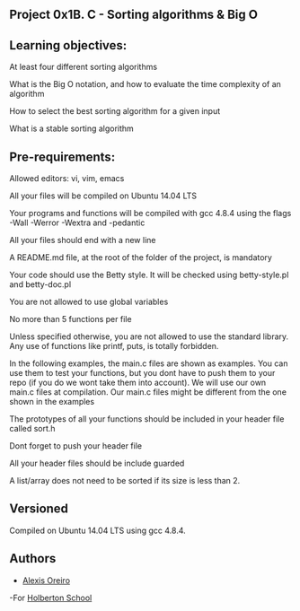 ## Project 0x1B. C - Sorting algorithms & Big O

## Learning objectives:

At least four different sorting algorithms

What is the Big O notation, and how to evaluate the time complexity of an algorithm

How to select the best sorting algorithm for a given input

What is a stable sorting algorithm

## Pre-requirements: 

Allowed editors: vi, vim, emacs

All your files will be compiled on Ubuntu 14.04 LTS

Your programs and functions will be compiled with gcc 4.8.4 using the flags -Wall -Werror -Wextra and -pedantic

All your files should end with a new line

A README.md file, at the root of the folder of the project, is mandatory

Your code should use the Betty style. It will be checked using betty-style.pl and betty-doc.pl

You are not allowed to use global variables

No more than 5 functions per file

Unless specified otherwise, you are not allowed to use the standard library. Any use of functions like printf, puts,  is totally forbidden.

In the following examples, the main.c files are shown as examples. You can use them to test your functions, but you dont have to push them to your repo (if you do we wont take them into account). We will use our own main.c files at compilation. Our main.c files might be different from the one shown in the examples

The prototypes of all your functions should be included in your header file called sort.h

Dont forget to push your header file

All your header files should be include guarded

A list/array does not need to be sorted if its size is less than 2.



## Versioned 


Compiled on Ubuntu 14.04 LTS using gcc 4.8.4.

## Authors 


- [Alexis Oreiro](https://github.com/alexoreiro)

-For [Holberton School](https://www.holbertonschool.com/uy)